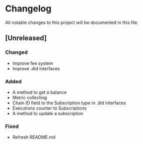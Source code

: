 # Changelog
All notable changes to this project will be documented in this file.

## [Unreleased]

### Changed
- Improve fee system
- Improve .did interfaces

### Added
- A method to get a balance
- Metric collecting
- Chain ID field to the Subscription type in .did interfaces
- Executions counter to Subscriptions
- A method to update a subscription

### Fixed
- Refresh README.md
